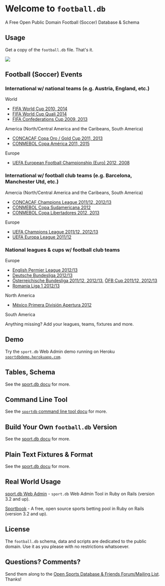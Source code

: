 Welcome to `football.db`
=====================

A Free Open Public Domain Football (Soccer) Database & Schema

## Usage

Get a copy of the `football.db` file. That's it.

![](https://raw.github.com/geraldb/football.db/master/i/sqlitestudio.png)


## Football (Soccer) Events

### International w/ national teams (e.g. Austria, England, etc.)

World

* [FIFA World Cup 2010, 2014](https://github.com/geraldb/football.db/tree/master/world)
* [FIFA World Cup Quali 2014](https://github.com/geraldb/football.db/tree/master/world)
* [FIFA Confederations Cup 2009, 2013](https://github.com/geraldb/football.db/tree/master/world)

America (North/Central America and the Caribeans, South America)

* [CONCACAF Copa Oro / Gold Cup 2011, 2013](https://github.com/geraldb/football.db/tree/master/amercia)
* [CONMEBOL Copa América 2011, 2015](https://github.com/geraldb/football.db/tree/master/amercia)

Europe

* [UEFA European Football Championship (Euro) 2012, 2008](https://github.com/geraldb/football.db/tree/master/europe)

### International w/ football club teams (e.g. Barcelona, Manchester Utd, etc.)

Amercia (North/Central America and the Caribeans, South America)

* [CONCACAF Champions League 2011/12, 2012/13](https://github.com/geraldb/football.db/tree/master/club/america)
* [CONMEBOL Copa Sudamericana 2012](https://github.com/geraldb/football.db/tree/master/club/america)
* [CONMEBOL Copa Libertadores 2012, 2013](https://github.com/geraldb/football.db/tree/master/club/america)

Europe

* [UEFA Champions League 2011/12, 2012/13](https://github.com/geraldb/football.db/tree/master/club/europe)
* [UEFA Europa League 2011/12](https://github.com/geraldb/football.db/tree/master/club/europe)

### National leagues & cups w/ football club teams 

Europe

* [English Permier League 2012/13](https://github.com/geraldb/football.db/tree/master/en)
* [Deutsche Bundesliga 2012/13](https://github.com/geraldb/football.db/tree/master/de)
* [Österreichische Bundesliga 2011/12, 2012/13](https://github.com/geraldb/football.db/tree/master/at),
  [ÖFB Cup 2011/12, 2012/13](https://github.com/geraldb/sport.db/tree/master/at)
* [Romania Liga 1 2012/13](https://github.com/geraldb/football.db/tree/master/ro)

North America

* [México Primera División Apertura 2012](https://github.com/geraldb/football.db/tree/master/mx)

South America


Anything missing? Add your leagues, teams, fixtures and more.

## Demo

Try the `sport.db` Web Admin demo running
on Heroku [`sportdbdemo.herokuapp.com`](http://sportdbdemo.herokuapp.com).


## Tables, Schema

See the [sport.db docu](https://github.com/geraldb/sport.db) for more.


## Command Line Tool

See the [`sportdb` command line tool docu](https://github.com/geraldb/sport.db.ruby) for more.


## Build Your Own `football.db` Version

See the [sport.db docu](https://github.com/geraldb/sport.db) for more.


## Plain Text Fixtures & Format

See the [sport.db docu](https://github.com/geraldb/sport.db) for more.



## Real World Usage

[sport.db Web Admin](https://github.com/geraldb/sport.db.admin) - `sport.db` Web Admin Tool in Ruby on Rails (version 3.2 and up).

[Sportbook](http://geraldb.github.com/sportbook) - A free, open source sports betting pool
in Ruby on Rails (version 3.2 and up). 


## License

The `football.db` schema, data and scripts are dedicated to the public domain.
Use it as you please with no restrictions whatsoever.

## Questions? Comments?

Send them along to the [Open Sports Database & Friends Forum/Mailing List](http://groups.google.com/group/opensport). Thanks!